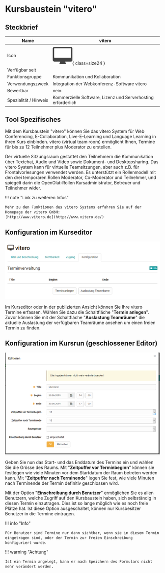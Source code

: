 # Kursbaustein "vitero"

## Steckbrief

Name | vitero
---------|----------
Icon | ![vitero Icon](assets/course_element_vitero_icon.png){ class=size24  }
Verfügbar seit | 
Funktionsgruppe | Kommunikation und Kollaboration
Verwendungszweck | Integration der Webkonferenz-Software vitero
Bewertbar | nein
Spezialität / Hinweis | Kommerzielle Software, Lizenz und Serverhosting erforderlich



## Tool Spezifisches

Mit dem Kursbaustein "vitero" können Sie das vitero System für Web
Conferencing, E-Collaboration, Live-E-Learning und Language Learning in ihren
Kurs einbinden. vitero (virtual team room) ermöglicht Ihnen, Termine für bis
zu 12 Teilnehmer plus Moderator zu erstellen.

Der virtuelle Sitzungsraum gestattet den Teilnehmern die Kommunikation über
Textchat, Audio und Video sowie Dokument- und Desktopsharing. Das vitero
System kann für virtuelle Teamsitzungen, aber auch z.B. für Frontalvorlesungen
verwendet werden. Es unterstützt ein Rollenmodell mit den drei temporären
Rollen Moderator, Co-Moderator und Teilnehmer, und spiegelt darin die
OpenOlat-Rollen Kursadministrator, Betreuer und Teilnehmer wider.  
  
!!! note "Link zu weiteren Infos"

    Mehr zu den Funktionen des vitero Systems erfahren Sie auf der Homepage der vitero GmbH:  
    [http://www.vitero.de](http://www.vitero.de/)  
  

## Konfiguration im Kurseditor

![vitero_kurseditor.png](assets/vitero_Kurseditor.png)

Im Kurseditor oder in der publizierten Ansicht können Sie Ihre vitero Termine
erfassen. Wählen Sie dazu die Schaltfläche "**Termin anlegen**". Zuvor können Sie
mit der Schaltfläche "**Auslastung Teamräume**" die aktuelle Auslastung der
verfügbaren Teamräume ansehen um einen freien Termin zu finden.  
  
## Konfiguration im Kursrun (geschlossener Editor)

![vitero_konfiguration.png](assets/Vitero_Konfiguration.png)

Geben Sie nun das Start- und das Enddatum des Termins ein und wählen Sie die
Grösse des Raums. Mit "**Zeitpuffer vor Terminbeginn**" können sie festlegen wie
viele Minuten vor dem Startdatum der Raum betreten werden kann. Mit
"**Zeitpuffer nach Terminende**" legen Sie fest, wie viele Minuten nach Terminende
der Termin definitiv geschlossen wird.

Mit der Option "**Einschreibung durch Benutzer**" ermöglichen Sie es allen
Benutzern, welche Zugriff auf den Kursbaustein haben, sich selbständig in
diesen Termin einzutragen. Dies ist so lange möglich wie es noch freie Plätze
hat. Ist diese Option ausgeschaltet, können nur Kursbesitzer Benutzer in die
Termine eintragen.

!!! info "Info"

    Für Benutzer sind Termine nur dann sichtbar, wenn sie in diesem Termin eingetragen sind, oder der Termin zur freien Einschreibung konfiguriert wurde.


!!! warning "Achtung"

    Ist ein Termin angelegt, kann er nach Speichern des Formulars nicht mehr verändert werden.  
  
  

  

